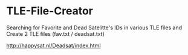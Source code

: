# TLE-File-Creator
Searching for Favorite and Dead Satelitte's IDs in various TLE files and Create 2 TLE files (fav.txt / deadsat.txt)

http://happysat.nl/Deadsat/index.html
